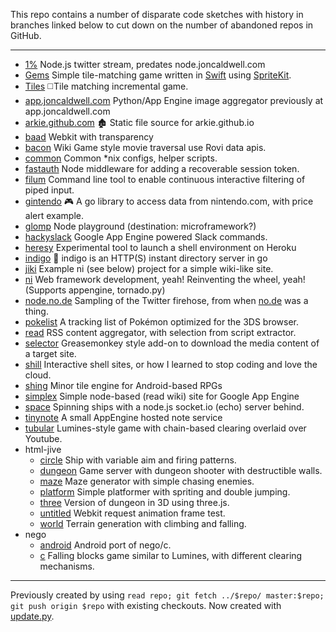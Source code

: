 This repo contains a number of disparate code sketches with history in branches linked below to cut down on the number of abandoned repos in GitHub.

<hr>

 - [1%](https://github.com/arkie/proto/tree/1%25)
   Node.js twitter stream, predates node.joncaldwell.com
 - [Gems](https://github.com/arkie/proto/tree/Gems)
   Simple tile-matching game written in [Swift](https://developer.apple.com/swift/) using [SpriteKit](https://developer.apple.com/library/ios/documentation/GraphicsAnimation/Conceptual/SpriteKit_PG/Introduction/Introduction.html).
 - [Tiles](https://github.com/arkie/proto/tree/Tiles)
   ◻️Tile matching incremental game.
 - [app.joncaldwell.com](https://github.com/arkie/proto/tree/app.joncaldwell.com)
   Python/App Engine image aggregator previously at app.joncaldwell.com
 - [arkie.github.com](https://github.com/arkie/proto/tree/arkie.github.com)
   🏚 Static file source for arkie.github.io
 - [baad](https://github.com/arkie/proto/tree/baad)
   Webkit with transparency
 - [bacon](https://github.com/arkie/proto/tree/bacon)
   Wiki Game style movie traversal use Rovi data apis.
 - [common](https://github.com/arkie/proto/tree/common)
   Common \*nix configs, helper scripts.
 - [fastauth](https://github.com/arkie/proto/tree/fastauth)
   Node middleware for adding a recoverable session token.
 - [filum](https://github.com/arkie/proto/tree/filum)
   Command line tool to enable continuous interactive filtering of piped input.
 - [gintendo](https://github.com/arkie/proto/tree/gintendo)
   🎮 A go library to access data from nintendo.com, with price alert example.
 - [glomp](https://github.com/arkie/proto/tree/glomp)
   Node playground (destination: microframework?)
 - [hackyslack](https://github.com/arkie/proto/tree/hackyslack)
   Google App Engine powered Slack commands.
 - [heresy](https://github.com/arkie/proto/tree/heresy)
   Experimental tool to launch a shell environment on Heroku
 - [indigo](https://github.com/arkie/proto/tree/indigo)
   🍇 indigo is an HTTP(S) instant directory server in go
 - [jiki](https://github.com/arkie/proto/tree/jiki)
   Example ni (see below) project for a simple wiki-like site.
 - [ni](https://github.com/arkie/proto/tree/ni)
   Web framework development, yeah! Reinventing the wheel, yeah! (Supports appengine, tornado.py)
 - [node.no.de](https://github.com/arkie/proto/tree/node.no.de)
   Sampling of the Twitter firehose, from when [no.de](http://no.de) was a thing.
 - [pokelist](https://github.com/arkie/proto/tree/pokelist)
   A tracking list of Pokémon optimized for the 3DS browser.
 - [read](https://github.com/arkie/proto/tree/read)
   RSS content aggregator, with selection from script extractor.
 - [selector](https://github.com/arkie/proto/tree/selector)
   Greasemonkey style add-on to download the media content of a target site.
 - [shill](https://github.com/arkie/proto/tree/shill)
   Interactive shell sites, or how I learned to stop coding and love the cloud.
 - [shing](https://github.com/arkie/proto/tree/shing)
   Minor tile engine for Android-based RPGs
 - [simplex](https://github.com/arkie/proto/tree/simplex)
   Simple node-based (read wiki) site for Google App Engine
 - [space](https://github.com/arkie/proto/tree/space)
   Spinning ships with a node.js socket.io (echo) server behind.
 - [tinynote](https://github.com/arkie/proto/tree/tinynote)
   A small AppEngine hosted note service
 - [tubular](https://github.com/arkie/proto/tree/tubular)
   Lumines-style game with chain-based clearing overlaid over Youtube.
 - html-jive
   - [circle](https://github.com/arkie/proto/tree/html-jive/circle) Ship with variable aim and firing patterns.
   - [dungeon](https://github.com/arkie/proto/tree/html-jive/dungeon) Game server with dungeon shooter with destructible walls.
   - [maze](https://github.com/arkie/proto/tree/html-jive/maze) Maze generator with simple chasing enemies.
   - [platform](https://github.com/arkie/proto/tree/html-jive/platform) Simple platformer with spriting and double jumping.
   - [three](https://github.com/arkie/proto/tree/html-jive/three) Version of dungeon in 3D using three.js.
   - [untitled](https://github.com/arkie/proto/tree/html-jive/untitled) Webkit request animation frame test.
   - [world](https://github.com/arkie/proto/tree/html-jive/world) Terrain generation with climbing and falling.
 - nego
   - [android](https://github.com/arkie/proto/tree/nego/android) Android port of nego/c.
   - [c](https://github.com/arkie/proto/tree/nego/c) Falling blocks game similar to Lumines, with different clearing mechanisms.

<hr>

Previously created by using ```read repo; git fetch ../$repo/ master:$repo; git push origin $repo``` with existing checkouts. Now created with [update.py](/update.py).
